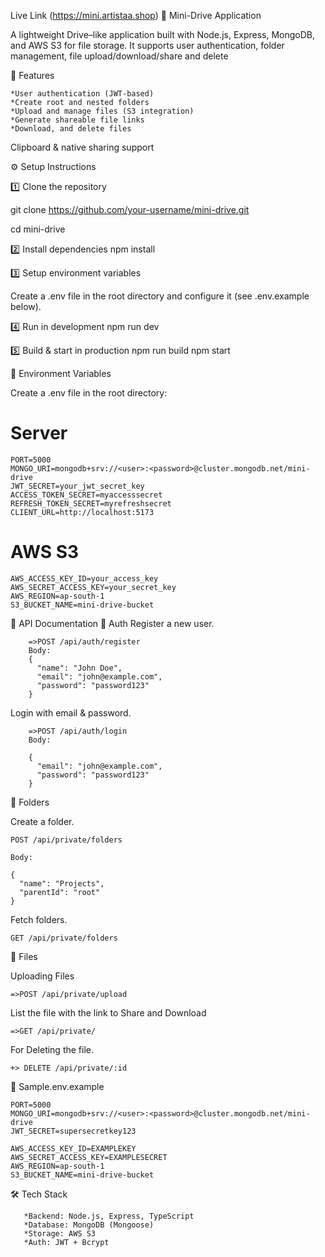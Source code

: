 Live Link (https://mini.artistaa.shop)
📂 Mini-Drive Application

A lightweight  Drive–like application built with Node.js, Express, MongoDB, and AWS S3 for file storage.
It supports user authentication, folder management, file upload/download/share and delete

🚀 Features
    
    *User authentication (JWT-based)
    *Create root and nested folders
    *Upload and manage files (S3 integration)
    *Generate shareable file links
    *Download, and delete files

Clipboard & native sharing support

⚙️ Setup Instructions

1️⃣ Clone the repository

git clone https://github.com/your-username/mini-drive.git

cd mini-drive

2️⃣ Install dependencies
npm install

3️⃣ Setup environment variables

Create a .env file in the root directory and configure it (see .env.example below).

4️⃣ Run in development
npm run dev

5️⃣ Build & start in production
npm run build
npm start

🔑 Environment Variables

Create a .env file in the root directory:

# Server
    
    PORT=5000
    MONGO_URI=mongodb+srv://<user>:<password>@cluster.mongodb.net/mini-drive
    JWT_SECRET=your_jwt_secret_key
    ACCESS_TOKEN_SECRET=myaccesssecret
    REFRESH_TOKEN_SECRET=myrefreshsecret
    CLIENT_URL=http://localhost:5173

# AWS S3

    AWS_ACCESS_KEY_ID=your_access_key
    AWS_SECRET_ACCESS_KEY=your_secret_key
    AWS_REGION=ap-south-1
    S3_BUCKET_NAME=mini-drive-bucket


📡 API Documentation
🔐 Auth
Register a new user.

        =>POST /api/auth/register
        Body:
        {
          "name": "John Doe",
          "email": "john@example.com",
          "password": "password123"
        }

Login with email & password.

        =>POST /api/auth/login
        Body:
        
        {
          "email": "john@example.com",
          "password": "password123"
        }

📂 Folders

Create a folder.

    POST /api/private/folders
    
    Body:
    
    {
      "name": "Projects",
      "parentId": "root"
    }
Fetch folders.

    GET /api/private/folders
📁 Files

Uploading Files

    =>POST /api/private/upload
    
List the file with the link to Share and Download
    
    =>GET /api/private/



For Deleting the file.

    +> DELETE /api/private/:id

🧪 Sample.env.example

    PORT=5000
    MONGO_URI=mongodb+srv://<user>:<password>@cluster.mongodb.net/mini-drive
    JWT_SECRET=supersecretkey123
    
    AWS_ACCESS_KEY_ID=EXAMPLEKEY
    AWS_SECRET_ACCESS_KEY=EXAMPLESECRET
    AWS_REGION=ap-south-1
    S3_BUCKET_NAME=mini-drive-bucket

🛠️ Tech Stack

       *Backend: Node.js, Express, TypeScript
       *Database: MongoDB (Mongoose)
       *Storage: AWS S3
       *Auth: JWT + Bcrypt
